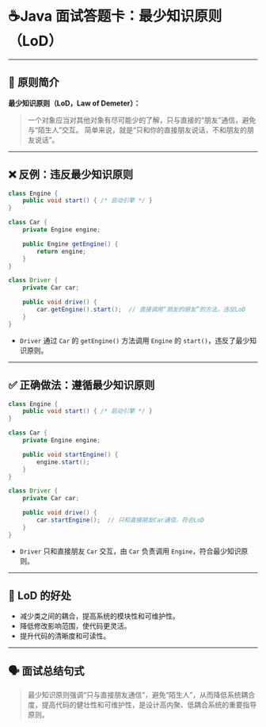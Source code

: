 # ☕Java 面试答题卡：最少知识原则（LoD）

------

## 🧠 原则简介

**最少知识原则（LoD，Law of Demeter）：**

> 一个对象应当对其他对象有尽可能少的了解，只与直接的“朋友”通信，避免与“陌生人”交互。
>  简单来说，就是“只和你的直接朋友说话，不和朋友的朋友说话”。

------

## ❌ 反例：违反最少知识原则

```java
class Engine {
    public void start() { /* 启动引擎 */ }
}

class Car {
    private Engine engine;

    public Engine getEngine() {
        return engine;
    }
}

class Driver {
    private Car car;

    public void drive() {
        car.getEngine().start();  // 直接调用“朋友的朋友”的方法，违反LoD
    }
}
```

- `Driver` 通过 `Car` 的 `getEngine()` 方法调用 `Engine` 的 `start()`，违反了最少知识原则。

------

## ✅ 正确做法：遵循最少知识原则

```java
class Engine {
    public void start() { /* 启动引擎 */ }
}

class Car {
    private Engine engine;

    public void startEngine() {
        engine.start();
    }
}

class Driver {
    private Car car;

    public void drive() {
        car.startEngine();  // 只和直接朋友Car通信，符合LoD
    }
}
```

- `Driver` 只和直接朋友 `Car` 交互，由 `Car` 负责调用 `Engine`，符合最少知识原则。

------

## 🔗 LoD 的好处

- 减少类之间的耦合，提高系统的模块性和可维护性。
- 降低修改影响范围，使代码更灵活。
- 提升代码的清晰度和可读性。

------

## 🗣 面试总结句式

> 最少知识原则强调“只与直接朋友通信”，避免“陌生人”，从而降低系统耦合度，提高代码的健壮性和可维护性，是设计高内聚、低耦合系统的重要指导原则。